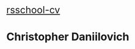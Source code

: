 <a style="font-size:25px" href="https://ChristopherGladyshev.github.io/rsschool-cv/cv">rsschool-cv</a>
<h1>Christopher Daniilovich</h1>